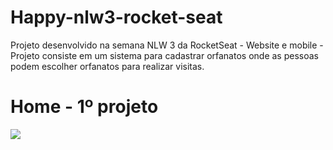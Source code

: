 # Happy-nlw3-rocket-seat
Projeto desenvolvido na semana NLW 3 da RocketSeat - Website e mobile - Projeto consiste em um sistema para cadastrar orfanatos onde as pessoas podem escolher orfanatos para realizar visitas. 


<p align="center"><h1>Home - 1º projeto</h1>
  <img src="https://lh5.googleusercontent.com/4Ukm_ahGTTo4SC0ptHaJeuSw6EzAKRtOAj8Lvwu1jYHHCZbdn3wUkqXf8QiQM5Jq1L0Rny9cD93NfL3Wwk4H=w1853-h932-rw" />
</p>


